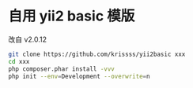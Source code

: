 # 自用 yii2 basic 模版

改自 v2.0.12

```bash
git clone https://github.com/krissss/yii2basic xxx
cd xxx
php composer.phar install -vvv
php init --env=Development --overwrite=n
```
